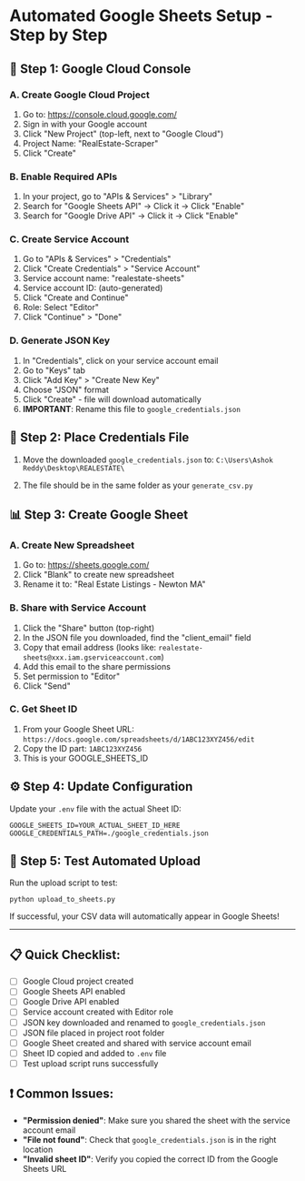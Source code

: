 # Automated Google Sheets Setup - Step by Step

## 🔧 Step 1: Google Cloud Console

### A. Create Google Cloud Project
1. Go to: https://console.cloud.google.com/
2. Sign in with your Google account
3. Click "New Project" (top-left, next to "Google Cloud")
4. Project Name: "RealEstate-Scraper" 
5. Click "Create"

### B. Enable Required APIs
1. In your project, go to "APIs & Services" > "Library"
2. Search for "Google Sheets API" → Click it → Click "Enable"
3. Search for "Google Drive API" → Click it → Click "Enable"

### C. Create Service Account
1. Go to "APIs & Services" > "Credentials"
2. Click "Create Credentials" > "Service Account"
3. Service account name: "realestate-sheets"
4. Service account ID: (auto-generated)
5. Click "Create and Continue"
6. Role: Select "Editor"
7. Click "Continue" > "Done"

### D. Generate JSON Key
1. In "Credentials", click on your service account email
2. Go to "Keys" tab
3. Click "Add Key" > "Create New Key"
4. Choose "JSON" format
5. Click "Create" - file will download automatically
6. **IMPORTANT**: Rename this file to `google_credentials.json`

## 📁 Step 2: Place Credentials File

1. Move the downloaded `google_credentials.json` to:
   `C:\Users\Ashok Reddy\Desktop\REALESTATE\`

2. The file should be in the same folder as your `generate_csv.py`

## 📊 Step 3: Create Google Sheet

### A. Create New Spreadsheet
1. Go to: https://sheets.google.com/
2. Click "Blank" to create new spreadsheet
3. Rename it to: "Real Estate Listings - Newton MA"

### B. Share with Service Account
1. Click the "Share" button (top-right)
2. In the JSON file you downloaded, find the "client_email" field
3. Copy that email address (looks like: `realestate-sheets@xxx.iam.gserviceaccount.com`)
4. Add this email to the share permissions
5. Set permission to "Editor"
6. Click "Send"

### C. Get Sheet ID
1. From your Google Sheet URL: 
   `https://docs.google.com/spreadsheets/d/1ABC123XYZ456/edit`
2. Copy the ID part: `1ABC123XYZ456`
3. This is your GOOGLE_SHEETS_ID

## ⚙️ Step 4: Update Configuration

Update your `.env` file with the actual Sheet ID:

```
GOOGLE_SHEETS_ID=YOUR_ACTUAL_SHEET_ID_HERE
GOOGLE_CREDENTIALS_PATH=./google_credentials.json
```

## 🚀 Step 5: Test Automated Upload

Run the upload script to test:
```
python upload_to_sheets.py
```

If successful, your CSV data will automatically appear in Google Sheets!

---

## 📋 Quick Checklist:
- [ ] Google Cloud project created
- [ ] Google Sheets API enabled
- [ ] Google Drive API enabled  
- [ ] Service account created with Editor role
- [ ] JSON key downloaded and renamed to `google_credentials.json`
- [ ] JSON file placed in project root folder
- [ ] Google Sheet created and shared with service account email
- [ ] Sheet ID copied and added to `.env` file
- [ ] Test upload script runs successfully

## ❗ Common Issues:
- **"Permission denied"**: Make sure you shared the sheet with the service account email
- **"File not found"**: Check that `google_credentials.json` is in the right location
- **"Invalid sheet ID"**: Verify you copied the correct ID from the Google Sheets URL